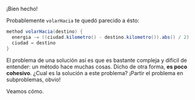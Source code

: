 ¡Bien hecho!

Probablemente `volarHacia` te quedó parecido a ésto: 

```scala
method volarHacia(destino) {
  energia -= ((ciudad.kilometro() - destino.kilometro()).abs() / 2)
  ciudad = destino
}
```


El problema de una solución así es que es bastante compleja y difícil de entender: un método hace muchas cosas. Dicho de otra forma, **es poco cohesivo**. ¿Cual es la solución a este problema? ¡Partir el problema en subproblemas, obvio! 

Veamos cómo. 